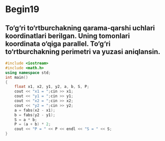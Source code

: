 # Begin19
## To‘g‘ri to‘rtburchakning qarama-qarshi uchlari koordinatlari berilgan. Uning tomonlari koordinata o‘qiga parallel. To‘g‘ri to‘rtburchakning perimetri va yuzasi aniqlansin.
```cpp
#include <iostream>
#include <math.h>
using namespace std;
int main()
{
    float x1, x2, y1, y2, a, b, S, P;
    cout << "x1 = ";cin >> x1;
    cout << "y1 = ";cin >> y1;
    cout << "x2 = ";cin >> x2;
    cout << "y2 = ";cin >> y2;
    a = fabs(x2 - x1);
    b = fabs(y2 - y1);
    S = a * b;
    P = (a + b) * 2;
    cout << "P = " << P << endl << "S = " << S;
}
```
